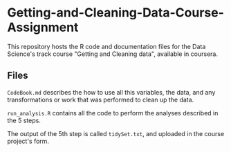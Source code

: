 # Getting-and-Cleaning-Data-Course-Assignment
This repository hosts the R code and documentation files for the Data Science's track course "Getting and Cleaning data", available in coursera.

## Files

`CodeBook.md` describes the how to use all this variables, the data, and any transformations or work that was performed to clean up the data.

`run_analysis.R` contains all the code to perform the analyses described in the 5 steps. 

The output of the 5th step is called `tidySet.txt`, and uploaded in the course project's form.
